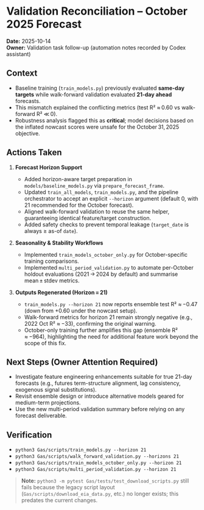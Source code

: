 # Validation Reconciliation – October 2025 Forecast

**Date:** 2025-10-14  
**Owner:** Validation task follow-up (automation notes recorded by Codex assistant)

## Context

- Baseline training (`train_models.py`) previously evaluated **same-day targets** while walk-forward validation evaluated **21-day ahead** forecasts.  
- This mismatch explained the conflicting metrics (test R² ≈ 0.60 vs walk-forward R² ≪ 0).  
- Robustness analysis flagged this as **critical**; model decisions based on the inflated nowcast scores were unsafe for the October 31, 2025 objective.

## Actions Taken

1. **Forecast Horizon Support**
   - Added horizon-aware target preparation in `models/baseline_models.py` via `prepare_forecast_frame`.
   - Updated `train_all_models`, `train_models.py`, and the pipeline orchestrator to accept an explicit `--horizon` argument (default 0, with 21 recommended for the October forecast).
   - Aligned walk-forward validation to reuse the same helper, guaranteeing identical feature/target construction.
   - Added safety checks to prevent temporal leakage (`target_date` is always ≥ as-of `date`).

2. **Seasonality & Stability Workflows**
   - Implemented `train_models_october_only.py` for October-specific training comparisons.
   - Implemented `multi_period_validation.py` to automate per-October holdout evaluations (2021 → 2024 by default) and summarise mean ± stdev metrics.

3. **Outputs Regenerated (Horizon = 21)**
   - `train_models.py --horizon 21` now reports ensemble test R² ≈ −0.47 (down from +0.60 under the nowcast setup).
   - Walk-forward metrics for horizon 21 remain strongly negative (e.g., 2022 Oct R² ≈ −33), confirming the original warning.
   - October-only training further amplifies this gap (ensemble R² ≈ −964), highlighting the need for additional feature work beyond the scope of this fix.

## Next Steps (Owner Attention Required)

- Investigate feature engineering enhancements suitable for true 21-day forecasts (e.g., futures term-structure alignment, lag consistency, exogenous signal substitutions).
- Revisit ensemble design or introduce alternative models geared for medium-term projections.
- Use the new multi-period validation summary before relying on any forecast deliverable.

## Verification

- `python3 Gas/scripts/train_models.py --horizon 21`
- `python3 Gas/scripts/walk_forward_validation.py --horizons 21`
- `python3 Gas/scripts/train_models_october_only.py --horizon 21`
- `python3 Gas/scripts/multi_period_validation.py --horizon 21`

> **Note:** `python3 -m pytest Gas/tests/test_download_scripts.py` still fails because the legacy script layout (`Gas/scripts/download_eia_data.py`, etc.) no longer exists; this predates the current changes.
